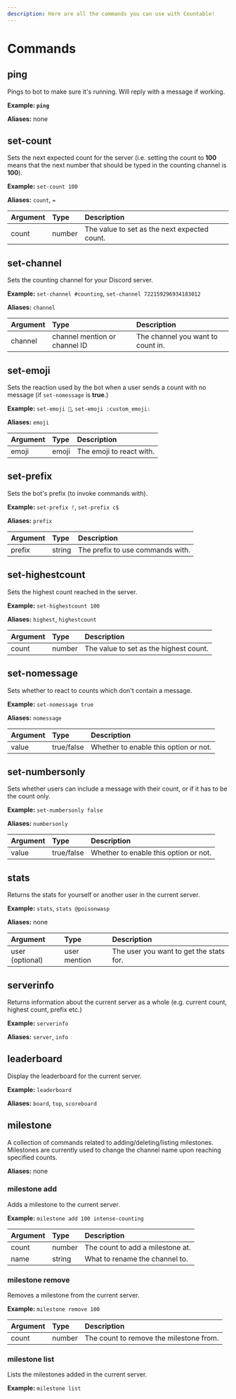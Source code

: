 ```yaml
---
description: Here are all the commands you can use with Countable!
---
```


# Commands

## ping

Pings to bot to make sure it's running. Will reply with a message if working.

**Example: `ping`**

**Aliases:** none

## set-count

Sets the next expected count for the server \(i.e. setting the count to **100** means that the next number that should be typed in the counting channel is **100**\).

**Example:** `set-count 100`

**Aliases:** `count`, `=`

| Argument | Type   | Description                                  |
| :------- | :----- | :------------------------------------------- |
| count    | number | The value to set as the next expected count. |

## set-channel

Sets the counting channel for your Discord server.

**Example:** `set-channel #counting`, `set-channel 722159296934183012`

**Aliases:** `channel`

| Argument | Type                          | Description                       |
| :------- | :---------------------------- | :-------------------------------- |
| channel  | channel mention or channel ID | The channel you want to count in. |

## set-emoji

Sets the reaction used by the bot when a user sends a count with no message (if `set-nomessage` is **true**.)

**Example:** `set-emoji 👋`, `set-emoji :custom_emoji:`

**Aliases:** `emoji`

| Argument | Type  | Description              |
| :------- | :---- | :----------------------- |
| emoji    | emoji | The emoji to react with. |


## set-prefix

Sets the bot's prefix (to invoke commands with).

**Example:** `set-prefix !`, `set-prefix c$`

**Aliases:** `prefix`

| Argument | Type   | Description                      |
| :------- | :----- | :------------------------------- |
| prefix   | string | The prefix to use commands with. |

## set-highestcount

Sets the highest count reached in the server. 

**Example:** `set-highestcount 100`

**Aliases:** `highest`, `highestcount`

| Argument | Type   | Description                            |
| :------- | :----- | :------------------------------------- |
| count    | number | The value to set as the highest count. |

## set-nomessage

Sets whether to react to counts which don't contain a message. 

**Example:** `set-nomessage true`

**Aliases:** `nomessage`

| Argument | Type       | Description                           |
| :------- | :--------- | :------------------------------------ |
| value    | true/false | Whether to enable this option or not. |

## set-numbersonly

Sets whether users can include a message with their count, or if it has to be the count only. 

**Example:** `set-numbersonly false`

**Aliases:** `numbersonly`

| Argument | Type       | Description                           |
| :------- | :--------- | :------------------------------------ |
| value    | true/false | Whether to enable this option or not. |

## stats

Returns the stats for yourself or another user in the current server.

**Example:** `stats`, `stats @poisonwasp`

**Aliases:** none

| Argument        | Type         | Description                             |
| :-------------- | :----------- | :-------------------------------------- |
| user (optional) | user mention | The user you want to get the stats for. |

## serverinfo

Returns information about the current server as a whole (e.g. current count, highest count, prefix etc.)

**Example:** `serverinfo`

**Aliases:** `server`, `info`

## leaderboard

Display the leaderboard for the current server.

**Example:** `leaderboard`

**Aliases:** `board`, `top`, `scoreboard` 

## milestone

A collection of commands related to adding/deleting/listing milestones. Milestones are currently used to change the channel name upon reaching specified counts.

**Aliases:** none

### milestone add

Adds a milestone to the current server.

**Example:** `milestone add 100 intense-counting`

| Argument | Type   | Description                      |
| :------- | :----- | :------------------------------- |
| count    | number | The count to add a milestone at. |
| name     | string | What to rename the channel to.   |

### milestone remove

Removes a milestone from the current server.

**Example:** `milestone remove 100`

| Argument | Type   | Description                             |
| :------- | :----- | :-------------------------------------- |
| count    | number | The count to remove the milestone from. |

### milestone list

Lists the milestones added in the current server.

**Example:** `milestone list`